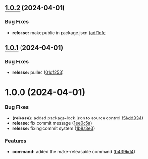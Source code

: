 ## [1.0.2](https://github.com/thinairthings/cli/compare/v1.0.1...v1.0.2) (2024-04-01)


### Bug Fixes

* **release:** make public in package.json ([adf1dfe](https://github.com/thinairthings/cli/commit/adf1dfe3b4863a42cb361cd6e8003141dbd10ded))

## [1.0.1](https://github.com/thinairthings/cli/compare/v1.0.0...v1.0.1) (2024-04-01)


### Bug Fixes

* **release:** pulled ([01df253](https://github.com/thinairthings/cli/commit/01df253534bc51e3dc7fe810a60140aae46351db))

# 1.0.0 (2024-04-01)


### Bug Fixes

* **(release):** added package-lock.json to source control ([5bdd334](https://github.com/thinairthings/cli/commit/5bdd334e62c6614c0b619e523b393f9ceaeda4a8))
* **release:** fix commit message ([1ee0c5a](https://github.com/thinairthings/cli/commit/1ee0c5add4555939a7bc05db2f46842d113eb8d9))
* **release:** fixing commit system ([1b8a3e3](https://github.com/thinairthings/cli/commit/1b8a3e304fb7964648526560865029ce971b544a))


### Features

* **command:** added the make-releasable command ([b439bd4](https://github.com/thinairthings/cli/commit/b439bd4a85425133be3a33bacae8fd9379d7444f))

